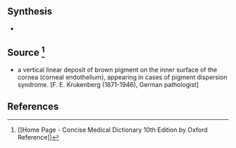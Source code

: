 ## Synthesis
- 
## Source [^1]
- a vertical linear deposit of brown pigment on the inner surface of the cornea (corneal endothelium), appearing in cases of pigment dispersion syndrome. \[F. E. Krukenberg (1871-1946), German pathologist]
## References

[^1]: [[Home Page - Concise Medical Dictionary 10th Edition by Oxford Reference]]
